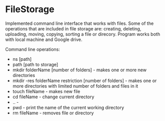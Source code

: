 # FileStorage

Implemented command line interface that works with files. Some of the operations that are included in file storage are: 
creating, deleting, uploading, moving, copying, sorting a file or direcory.
Program works both with local machine and Google drive. 

Command line operations:
* ns [path]
* path [path to storage]
* mkdir folderName [number of folders] - makes one or more new directories
* mkdir -res folderName restriction [number of folders] - makes one or more directories with limited number of folders and files in it
* touch fileName - makes new file
* cd fileName - change current directory
* .. - 
* pwd - print the name of the current working directory
* rm fileName - removes file or directory
